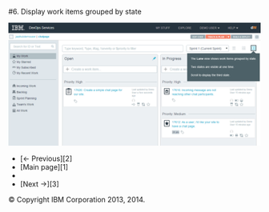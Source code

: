 #6. Display work items grouped by state

![My work lane view of Open and In Progress items][4]

<ul class="pager">
  <li class="previous">[&larr; Previous][2]</li>
  <li class="main">[Main page][1]<li>
  <li class="next">[Next &rarr;][3]</li>
</ul>

&copy; Copyright IBM Corporation 2013, 2014.

[1]: ./
[2]: ./page5
[3]: ./page7
[4]: ./images/page6.png
